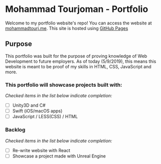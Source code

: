 # Mohammad Tourjoman - Portfolio

Welcome to my portfolio website's repo! You can access the website at [mohammadtourj.me](http://mohammadtourj.me/). This site is hosted using [GitHub Pages](https://pages.github.com/)

## Purpose

This portfolio was built for the purpose of proving knowledge of Web Development to future employers.
As of today (5/9/2019), this means this website is meant to be proof of my skills in HTML, CSS, JavaScript and more.

### This portfolio will showcase projects built with:

*Checked items in the list below indicate completion:*

- [ ] Unity3D and C#
- [ ] Swift (iOS/macOS apps)
- [ ] JavaScript / LESS(CSS) / HTML

### Backlog

*Checked items in the list below indicate completion:*

- [ ] Re-write website with React
- [ ] Showcase a project made with Unreal Engine